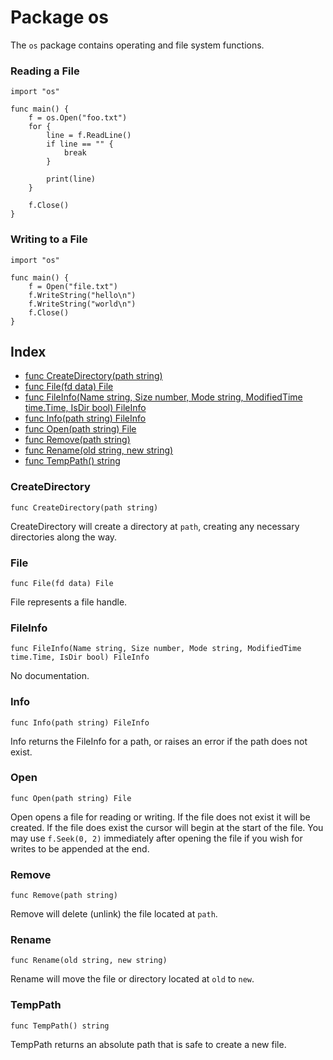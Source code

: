 # Package os

The `os` package contains operating and file system functions.

### Reading a File

```
import "os"

func main() {
    f = os.Open("foo.txt")
    for {
        line = f.ReadLine()
        if line == "" {
            break
        }

        print(line)
    }

    f.Close()
}
```

### Writing to a File

```
import "os"

func main() {
    f = Open("file.txt")
    f.WriteString("hello\n")
    f.WriteString("world\n")
    f.Close()
}
```


## Index

- [func CreateDirectory(path string)](#CreateDirectory)
- [func File(fd data) File](#File)
- [func FileInfo(Name string, Size number, Mode string, ModifiedTime time.Time, IsDir bool) FileInfo](#FileInfo)
- [func Info(path string) FileInfo](#Info)
- [func Open(path string) File](#Open)
- [func Remove(path string)](#Remove)
- [func Rename(old string, new string)](#Rename)
- [func TempPath() string](#TempPath)

### CreateDirectory

```
func CreateDirectory(path string)
```

CreateDirectory will create a directory at `path`, creating any necessary
directories along the way.

### File

```
func File(fd data) File
```

File represents a file handle.

### FileInfo

```
func FileInfo(Name string, Size number, Mode string, ModifiedTime time.Time, IsDir bool) FileInfo
```

No documentation.

### Info

```
func Info(path string) FileInfo
```

Info returns the FileInfo for a path, or raises an error if the path does not
exist.

### Open

```
func Open(path string) File
```

Open opens a file for reading or writing. If the file does not exist it will
be created. If the file does exist the cursor will begin at the start of the
file. You may use `f.Seek(0, 2)` immediately after opening the file if you
wish for writes to be appended at the end.

### Remove

```
func Remove(path string)
```

Remove will delete (unlink) the file located at `path`.

### Rename

```
func Rename(old string, new string)
```

Rename will move the file or directory located at `old` to `new`.

### TempPath

```
func TempPath() string
```

TempPath returns an absolute path that is safe to create a new file.

